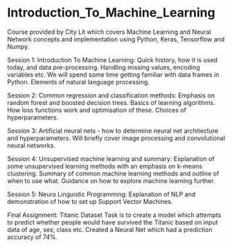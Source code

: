 # Introduction_To_Machine_Learning
Course provided by City Lit which covers Machine Learning and Neural Network concepts and implementation using Python, Keras, Tensorflow and Numpy.

Session 1: Introduction To Machine Learning:
Quick history, how it is used today, and data pre-processing. Handling missing values, encoding variables etc. We will spend some time getting familiar with data frames in Python. Elements of natural language processing.

Session 2: Common regression and classification methods:
Emphasis on random forest and boosted decision trees. Basics of learning algorithms. How loss functions work and optimisation of these. Choices of hyperparameters.

Session 3: Artificial neural nets - how to determine neural net architecture and hyperparameters. Will briefly cover image processing and convolutional neural networks.

Session 4: Unsupervised machine learning and summary:
Explanation of some unsupervised learning methods with an emphasis on k-means clustering. Summary of common machine learning methods and outline of when to use what. Guidance on how to explore machine learning further.

Session 5: Neuro Linguistic Programming:
Explanation of NLP and demonstration of how to set up Support Vector Machines.

Final Assignment: Titanic Dataset
Task is to create a model which attempts to predict whether people would have survived the Titanic based on input data of age, sex, class etc. Created a Neural Net which had a prediction accuracy of 74%.


